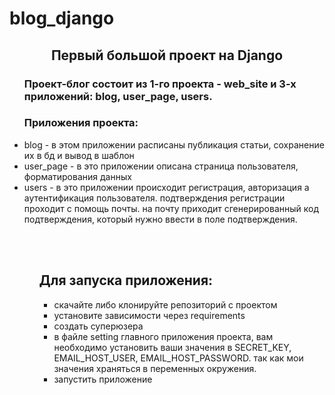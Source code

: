 # blog_django
<h2 align="center">Первый большой проект на Django</h2>
<ul><h3>Проект-блог состоит из 1-го проекта - web_site и 3-х приложений: blog, user_page, users.</h3> 
<h3>Приложения проекта:</h3>
<li>blog - в этом приложении расписаны публикация статьи, сохранение их в бд и вывод в шаблон</li>
<li>user_page - в это приложении описана страница пользователя, форматирования данных</li>
<li>users - в это приложении происходит регистрация, авторизация а аутентификация пользователя. подтверждения регистрации проходит с помощь почты. на почту приходит сгенерированный код подтверждения, который нужно ввести в поле подтверждения.</li>
<ul>
<br><br>
<h2>Для запуска приложения:</h2>
<ul>
<li>скачайте либо клонируйте репозиторий с проектом</li>
<li>установите зависимости через requirements</li>
<li>создать суперюзера</li>
<li>в файле setting главного приложения проекта, вам необходимо установить ваши значения в SECRET_KEY, EMAIL_HOST_USER, EMAIL_HOST_PASSWORD. так как мои значения храняться в переменных окружения.</li>
<li>запустить приложение</li>
</ul>
